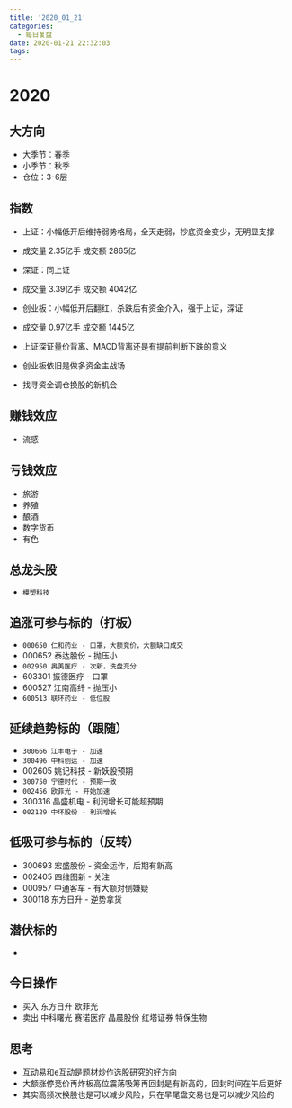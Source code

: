 ```yaml
---
title: '2020_01_21'
categories:
  - 每日复盘
date: 2020-01-21 22:32:03
tags:
---
```

# 2020

## 大方向
* 大季节：春季
* 小季节：秋季
* 仓位：3-6层

## 指数
* 上证：小幅低开后维持弱势格局，全天走弱，抄底资金变少，无明显支撑
* 成交量 2.35亿手 成交额 2865亿

* 深证：同上证
* 成交量 3.39亿手 成交额 4042亿

* 创业板：小幅低开后翻红，杀跌后有资金介入，强于上证，深证
* 成交量 0.97亿手 成交额 1445亿

* 上证深证量价背离、MACD背离还是有提前判断下跌的意义
* 创业板依旧是做多资金主战场
* 找寻资金调仓换股的新机会

## 赚钱效应
* 流感

## 亏钱效应
* 旅游
* 养殖
* 酿酒
* 数字货币
* 有色

## 总龙头股
* `模塑科技`

## 追涨可参与标的（打板）
* `000650 仁和药业 - 口罩，大额竞价，大额缺口成交`
* 000652 泰达股份 - 抛压小
* `002950 奥美医疗 - 次新，洗盘充分`
* 603301 振德医疗 - 口罩
* 600527 江南高纤 - 抛压小
* `600513 联环药业 - 低位股`

## 延续趋势标的（跟随）
* `300666 江丰电子 - 加速`
* `300496 中科创达 - 加速`
* 002605 姚记科技 - 新妖股预期
* `300750 宁德时代 - 预期一致`
* `002456 欧菲光 - 开始加速`
* 300316 晶盛机电 - 利润增长可能超预期
* `002129 中环股份 - 利润增长`

## 低吸可参与标的（反转）
* 300693 宏盛股份 - 资金运作，后期有新高
* 002405 四维图新 - 关注
* 000957 中通客车 - 有大额对倒嫌疑
* 300118 东方日升 - 逆势拿货

## 潜伏标的
* 

## 今日操作
* 买入 东方日升 欧菲光
* 卖出 中科曙光 赛诺医疗 晶晨股份 红塔证券 特保生物

## 思考
* 互动易和e互动是题材炒作选股研究的好方向
* 大额涨停竞价再炸板高位震荡吸筹再回封是有新高的，回封时间在午后更好
* 其实高频次换股也是可以减少风险，只在早尾盘交易也是可以减少风险的